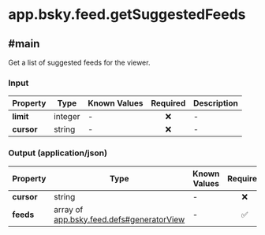 # app.bsky.feed.getSuggestedFeeds

## #main

Get a list of suggested feeds for the viewer.

### Input

| Property | Type | Known Values | Required | Description |
| --- | --- | --- | :---: | --- |
| **limit** | integer | - | ❌ | - |
| **cursor** | string | - | ❌ | - |

### Output (application/json)

| Property | Type | Known Values | Required | Description |
| --- | --- | --- | :---: | --- |
| **cursor** | string | - | ❌ | - |
| **feeds** | array of [app.bsky.feed.defs#generatorView](../../../../app/bsky/feed/defs.md#generatorView) | - | ✅ | - |
